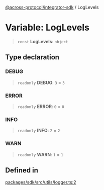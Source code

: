 [@across-protocol/integrator-sdk](../README.md) / LogLevels

# Variable: LogLevels

> `const` **LogLevels**: `object`

## Type declaration

### DEBUG

> `readonly` **DEBUG**: `3` = `3`

### ERROR

> `readonly` **ERROR**: `0` = `0`

### INFO

> `readonly` **INFO**: `2` = `2`

### WARN

> `readonly` **WARN**: `1` = `1`

## Defined in

[packages/sdk/src/utils/logger.ts:2](https://github.com/across-protocol/toolkit/blob/fa61c35c7597804e093096de254dbc326f096003/packages/sdk/src/utils/logger.ts#L2)
